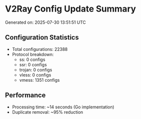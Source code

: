 # V2Ray Config Update Summary
Generated on: 2025-07-30 13:51:51 UTC

## Configuration Statistics
- Total configurations: 22388
- Protocol breakdown:
  - ss: 0 configs
  - ssr: 0 configs
  - trojan: 0 configs
  - vless: 0 configs
  - vmess: 1351 configs

## Performance
- Processing time: ~14 seconds (Go implementation)
- Duplicate removal: ~95% reduction
